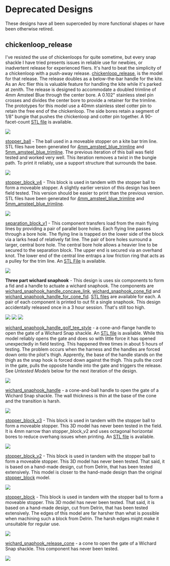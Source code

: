 # Deprecated Designs

These designs have all been superceded by more functional shapes or have been otherwise retired.

## chickenloop_release

I've resisted the use of chickenloops for quite sometime, but every snap shackle I have tried presents issues in reliable use for newbies, or inadvertent release for experienced fliers. It's hard to beat the simplicity of a chickenloop with a push-away release. [chickenloop_release](chickenloop_release.scad), is the model for that release. The release doubles as a below-the-bar handle for the kite. As an Arc flier this is valuable feature for handling the kite while it's parked at zenith. The release is designed to accommodate a doubled trimline of 4mm Amsteel Blue through the center bore. A 0.102" stainless steel pin crosses and divides the center bore to provide a retainer for the trimline. The prototypes for this model use a 40mm stainless steel cotter pin to retain the free end of the chickenloop. The side bores retain a segment of 1/8" bungie that pushes the chickenloop and cotter pin together. A 90-facet-count [STL file](printable/chickenloop_release_d1928a2.stl) is available.

![](images/chickenloop_release.png)

[stopper\_ball](stopper_ball.scad) - The ball used in a moveable stopper on a kite bar trim line. STL files have been generated for
[4mm\_amsteel\_blue\_trimline](printable/stopper_ball_4mm_amsteel.stl) and
[5mm\_amsteel\_blue\_trimline](printable/stopper_ball_modern_5mm_amsteel.stl). The previous iteration of this ball was field tested and worked very well. This iteration removes a twist in the bungie path. To print it reliably, use a support structure that surrounds the base.

![](images/stopper_ball.png)


[stopper\_block\_v4](stopper_block_v4.scad) - This block is used in tandem with the stopper ball to form a moveable stopper. A slightly earlier version of this design has been field tested. This version should be easier to print than the previous version. STL files have been generated for
[4mm\_amsteel\_blue\_trimline](printable/stopper_block_v4_4mm_amsteel.stl) and
[5mm\_amsteel\_blue\_trimline](printable/stopper_block_v4_modern_5mm_amsteel.stl).

![](images/stopper_block_v4.png)


[separation\_block_v1](separation_block_v1.scad) - This component transfers load from the main flying lines by providing a pair of parallel bore holes. Each flying line passes through a bore hole. The flying line is trapped on the lower side of the block via a larks head of relatively fat line. The pair of bore holes surround a larger, central bore hole. The central bore hole allows a heavier line to be secured to the separation block. The upper end is secured via an overhand knot. The lower end of the central line entraps a low friction ring that acts as a pulley for the trim line. An [STL File](printable/separation_block_v1_9a972b6.stl) is available.

![](images/separation_block_v1.png)


**Three part wichard snaphook** -  This design is uses six components to form a fid and a handle to actuate a wichard snaphook. The components are
[wichard\_snaphook\_handle\_concave\_link](wichard_snaphook_handle_concave_link.scad),
[wichard\_snaphook\_cone\_fid](wichard_snaphook_cone_fid.scad) and
[wichard\_snaphook\_handle\_for\_cone\_fid](wichard_snaphook_handle_for_cone_fid.scad).  [STL files](printable/) are available for each.  A pair of each component is printed to out fit a single snaphook. This design accidentally released once in a 3 hour session. That's still too high.

![](images/wichard_snaphook_cone_fid.png)
![](images/wichard_snaphook_handle_concave_link.png)
![](images/wichard_snaphook_handle_for_cone_fid.png)


[wichard\_snaphook\_handle\_golf\_tee\_style](wichard_snaphook_handle_golf_tee_style.scad) - a cone-and-flange handle to open the gate of a Wichard Snap shackle. An [STL file](printable/wichard_snaphook_handle_golf_tee_style_8677c59.stl) is available. While this model reliably opens the gate and does so with little force it has opened unexpectedly in field testing. This happened three times in about 5 hours of testing. The problem occurs when the harness and the handles are forced down onto the pilot's thigh. Apprently, the base of the handle stands on the thigh as the snap hook is forced down against the thigh. This pulls the cord in the gate, pulls the opposite handle into the gate and triggers the release. See  _Untested Models_ below for the next iteration of the design.

![](images/wichard_snaphook_handle_golf_tee_style.png)


[wichard\_snaphook\_handle](wichard_snaphook_handle.scad) - a cone-and-ball handle to open the gate of a Wichard Snap shackle. The wall thickness is thin at the base of the cone and the transition is harsh.

![](images/wichard_snaphook_handle.png)


[stopper\_block\_v3](stopper_block_v3.scad) - This block is used in tandem with the stopper ball to form a moveable stopper. This 3D model has never been tested in the field. It is 4mm narrow than stopper\_block\_v2 and uses octagonal horizontal bores to reduce overhang issues when printing. An [STL file](printable/stopper_block_v3_9c3c682.stl) is available.

![](images/stopper_block_v3.png)

[stopper\_block\_v2](stopper_block_v2.scad) - This block is used in tandem with the stopper ball to form a moveable stopper. This 3D model has never been tested. That said, it is based on a hand-made design, cut from Delrin, that has been tested extensively. This model is closer to the hand-made design than the original [stopper\_block](stopper_block.scad) model.

![](images/stopper_block_v2.png)

[stopper\_block](stopper_block.scad) - This block is used in tandem with the stopper ball to form a moveable stopper.  This 3D model has never been tested. That said, it is based on a hand-made design, cut from Delrin, that has been tested extensively.  The edges of this model are far harsher than what is possible when machining such a block from Delrin. The harsh edges might make it unsuitable for regular use.

![](images/stopper_block.png)

[wichard\_snaphook\_release\_cone](wichard_snaphook_release_cone.scad) - a cone to open the gate of a Wichard Snap shackle.  This component has never been tested.

![](images/wichard_snaphook_release_cone.png)

